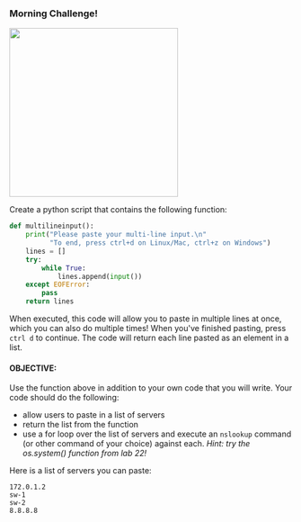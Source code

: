 ### Morning Challenge!

<img src="https://pics.me.me/guys-i-need-a-network-specialist-with-some-python-experience%E2%80%A6-69711252.png" width="300"/>

Create a python script that contains the following function:

```python
def multilineinput():
    print("Please paste your multi-line input.\n"
          "To end, press ctrl+d on Linux/Mac, ctrl+z on Windows")
    lines = []
    try:
        while True:
            lines.append(input())
    except EOFError:
        pass
    return lines
```

When executed, this code will allow you to paste in multiple lines at once, which you can also do multiple times! When you've finished pasting, press `ctrl d` to continue. The code will return each line pasted as an element in a list.

#### OBJECTIVE:

Use the function above in addition to your own code that you will write. Your code should do the following:
- allow users to paste in a list of servers
- return the list from the function
- use a for loop over the list of servers and execute an `nslookup` command (or other command of your choice) against each. *Hint: try the os.system() function from lab 22!*

Here is a list of servers you can paste:  
```
172.0.1.2
sw-1
sw-2
8.8.8.8
```
